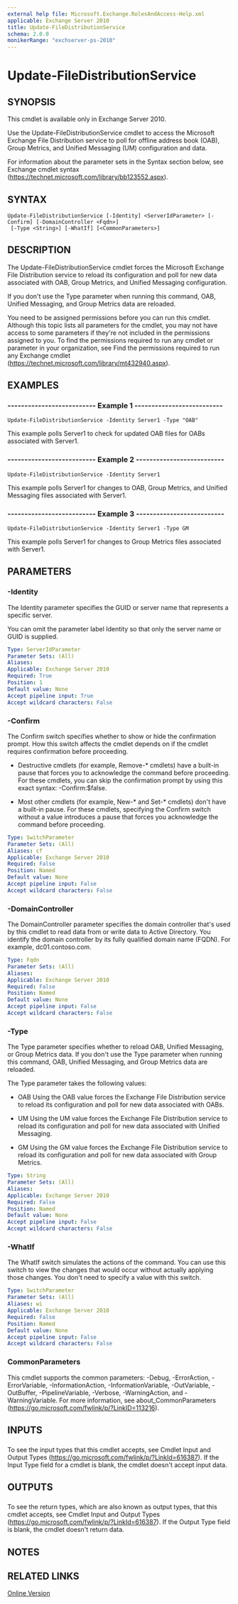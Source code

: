 ```yaml
---
external help file: Microsoft.Exchange.RolesAndAccess-Help.xml
applicable: Exchange Server 2010
title: Update-FileDistributionService
schema: 2.0.0
monikerRange: "exchserver-ps-2010"
---
```


# Update-FileDistributionService

## SYNOPSIS
This cmdlet is available only in Exchange Server 2010.

Use the Update-FileDistributionService cmdlet to access the Microsoft Exchange File Distribution service to poll for offline address book (OAB), Group Metrics, and Unified Messaging (UM) configuration and data.

For information about the parameter sets in the Syntax section below, see Exchange cmdlet syntax (https://technet.microsoft.com/library/bb123552.aspx).

## SYNTAX

```
Update-FileDistributionService [-Identity] <ServerIdParameter> [-Confirm] [-DomainController <Fqdn>]
 [-Type <String>] [-WhatIf] [<CommonParameters>]
```

## DESCRIPTION
The Update-FileDistributionService cmdlet forces the Microsoft Exchange File Distribution service to reload its configuration and poll for new data associated with OAB, Group Metrics, and Unified Messaging configuration.

If you don't use the Type parameter when running this command, OAB, Unified Messaging, and Group Metrics data are reloaded.

You need to be assigned permissions before you can run this cmdlet. Although this topic lists all parameters for the cmdlet, you may not have access to some parameters if they're not included in the permissions assigned to you. To find the permissions required to run any cmdlet or parameter in your organization, see Find the permissions required to run any Exchange cmdlet (https://technet.microsoft.com/library/mt432940.aspx).

## EXAMPLES

### -------------------------- Example 1 --------------------------
```
Update-FileDistributionService -Identity Server1 -Type "OAB"
```

This example polls Server1 to check for updated OAB files for OABs associated with Server1.

### -------------------------- Example 2 --------------------------
```
Update-FileDistributionService -Identity Server1
```

This example polls Server1 for changes to OAB, Group Metrics, and Unified Messaging files associated with Server1.

### -------------------------- Example 3 --------------------------
```
Update-FileDistributionService -Identity Server1 -Type GM
```

This example polls Server1 for changes to Group Metrics files associated with Server1.

## PARAMETERS

### -Identity
The Identity parameter specifies the GUID or server name that represents a specific server.

You can omit the parameter label Identity so that only the server name or GUID is supplied.

```yaml
Type: ServerIdParameter
Parameter Sets: (All)
Aliases:
Applicable: Exchange Server 2010
Required: True
Position: 1
Default value: None
Accept pipeline input: True
Accept wildcard characters: False
```

### -Confirm
The Confirm switch specifies whether to show or hide the confirmation prompt. How this switch affects the cmdlet depends on if the cmdlet requires confirmation before proceeding.

- Destructive cmdlets (for example, Remove-\* cmdlets) have a built-in pause that forces you to acknowledge the command before proceeding. For these cmdlets, you can skip the confirmation prompt by using this exact syntax: -Confirm:$false.

- Most other cmdlets (for example, New-\* and Set-\* cmdlets) don't have a built-in pause. For these cmdlets, specifying the Confirm switch without a value introduces a pause that forces you acknowledge the command before proceeding.

```yaml
Type: SwitchParameter
Parameter Sets: (All)
Aliases: cf
Applicable: Exchange Server 2010
Required: False
Position: Named
Default value: None
Accept pipeline input: False
Accept wildcard characters: False
```

### -DomainController
The DomainController parameter specifies the domain controller that's used by this cmdlet to read data from or write data to Active Directory. You identify the domain controller by its fully qualified domain name (FQDN). For example, dc01.contoso.com.

```yaml
Type: Fqdn
Parameter Sets: (All)
Aliases:
Applicable: Exchange Server 2010
Required: False
Position: Named
Default value: None
Accept pipeline input: False
Accept wildcard characters: False
```

### -Type
The Type parameter specifies whether to reload OAB, Unified Messaging, or Group Metrics data. If you don't use the Type parameter when running this command, OAB, Unified Messaging, and Group Metrics data are reloaded.

The Type parameter takes the following values:

- OAB Using the OAB value forces the Exchange File Distribution service to reload its configuration and poll for new data associated with OABs.

- UM Using the UM value forces the Exchange File Distribution service to reload its configuration and poll for new data associated with Unified Messaging.

- GM Using the GM value forces the Exchange File Distribution service to reload its configuration and poll for new data associated with Group Metrics.

```yaml
Type: String
Parameter Sets: (All)
Aliases:
Applicable: Exchange Server 2010
Required: False
Position: Named
Default value: None
Accept pipeline input: False
Accept wildcard characters: False
```

### -WhatIf
The WhatIf switch simulates the actions of the command. You can use this switch to view the changes that would occur without actually applying those changes. You don't need to specify a value with this switch.

```yaml
Type: SwitchParameter
Parameter Sets: (All)
Aliases: wi
Applicable: Exchange Server 2010
Required: False
Position: Named
Default value: None
Accept pipeline input: False
Accept wildcard characters: False
```

### CommonParameters
This cmdlet supports the common parameters: -Debug, -ErrorAction, -ErrorVariable, -InformationAction, -InformationVariable, -OutVariable, -OutBuffer, -PipelineVariable, -Verbose, -WarningAction, and -WarningVariable. For more information, see about_CommonParameters (https://go.microsoft.com/fwlink/p/?LinkID=113216).

## INPUTS

###  
To see the input types that this cmdlet accepts, see Cmdlet Input and Output Types (https://go.microsoft.com/fwlink/p/?LinkId=616387). If the Input Type field for a cmdlet is blank, the cmdlet doesn't accept input data.

## OUTPUTS

###  
To see the return types, which are also known as output types, that this cmdlet accepts, see Cmdlet Input and Output Types (https://go.microsoft.com/fwlink/p/?LinkId=616387). If the Output Type field is blank, the cmdlet doesn't return data.

## NOTES

## RELATED LINKS

[Online Version](https://technet.microsoft.com/library/cf98ab73-1448-455f-842d-f0d2aa3a2a79.aspx)
